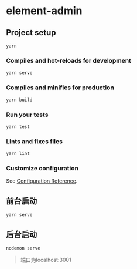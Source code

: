 # element-admin

## Project setup
```
yarn
```

### Compiles and hot-reloads for development
```
yarn serve
```

### Compiles and minifies for production
```
yarn build
```

### Run your tests
```
yarn test
```

### Lints and fixes files
```
yarn lint
```

### Customize configuration
See [Configuration Reference](https://cli.vuejs.org/config/).

## 前台启动
```
yarn serve
```
## 后台启动
```
nodemon serve
```
> 端口为localhost:3001
